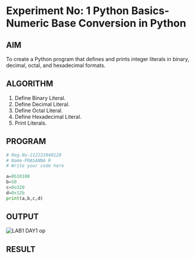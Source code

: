 # Experiment No: 1 Python Basics- Numeric Base Conversion in Python

## AIM  
To create a Python program that defines and prints integer literals in binary, decimal, octal, and hexadecimal formats.

## ALGORITHM  
1. Define Binary Literal.
2. Define Decimal Literal.
3. Define Octal Literal.
4. Define Hexadecimal Literal.
5. Print Literals.
   
## PROGRAM
```python
# Reg.No-212222040120
# Name-PRASANNA R
# Write your code here

a=0b10100
b=50
c=0o320
d=0x12b
print(a,b,c,d)
```
## OUTPUT

![LAB1 DAY1 op](https://github.com/user-attachments/assets/d623dc5a-4af8-45c6-b7e2-69ed61fc1a1d)


## RESULT

